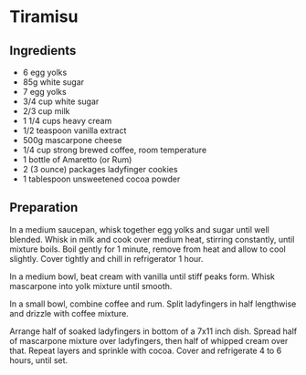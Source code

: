 # Tiramisu

## Ingredients

- 6 egg yolks
- 85g white sugar
- 7 egg yolks
- 3/4 cup white sugar
- 2/3 cup milk
- 1 1/4 cups heavy cream
- 1/2 teaspoon vanilla extract
- 500g mascarpone cheese
- 1/4 cup strong brewed coffee, room temperature
- 1 bottle of Amaretto (or Rum)
- 2 (3 ounce) packages ladyfinger cookies
- 1 tablespoon unsweetened cocoa powder 

## Preparation

In a medium saucepan, whisk together egg yolks and sugar until well blended. Whisk in milk and cook over medium heat, stirring constantly, until mixture boils. Boil gently for 1 minute, remove from heat and allow to cool slightly. Cover tightly and chill in refrigerator 1 hour.

In a medium bowl, beat cream with vanilla until stiff peaks form. Whisk mascarpone into yolk mixture until smooth.

In a small bowl, combine coffee and rum. Split ladyfingers in half lengthwise and drizzle with coffee mixture.

Arrange half of soaked ladyfingers in bottom of a 7x11 inch dish. Spread half of mascarpone mixture over ladyfingers, then half of whipped cream over that. Repeat layers and sprinkle with cocoa. Cover and refrigerate 4 to 6 hours, until set.
